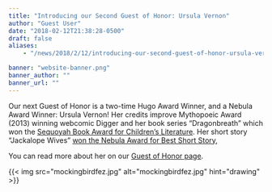 ```yaml
---
title: "Introducing our Second Guest of Honor: Ursula Vernon"
author: "Guest User"
date: "2018-02-12T21:38:28-0500"
draft: false
aliases:
    - "/news/2018/2/12/introducing-our-second-guest-of-honor-ursula-vernon"

banner: "website-banner.png"
banner_author: ""
banner_url: ""
---
```


Our next Guest of Honor is a two-time Hugo Award Winner, and a Nebula Award Winner: Ursula Vernon! Her credits improve Mythopoeic Award (2013) winning webcomic Digger and her book series “Dragonbreath” which won the [Sequoyah Book Award for Children’s Literature](http://www.dragonbreathbooks.com/author.html). Her short story “Jackalope Wives” [won the Nebula Award for Best Short Story](https://www.apex-magazine.com/jackalope-wives-by-ursula-vernon-wins-nebula-award/),

You can read more about her on our [Guest of Honor page](/goh).

{{< img src="mockingbirdfez.jpg" alt="mockingbirdfez.jpg" hint="drawing" >}}

